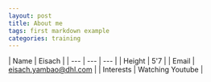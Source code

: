 ```yaml
---
layout: post
title: About me
tags: first markdown example
categories: training
---
```



| Name | Eisach |
| --- | --- | --- |
| Height | 5'7 |
| Email | eisach.yambao@dhl.com |
| Interests | Watching Youtube |

